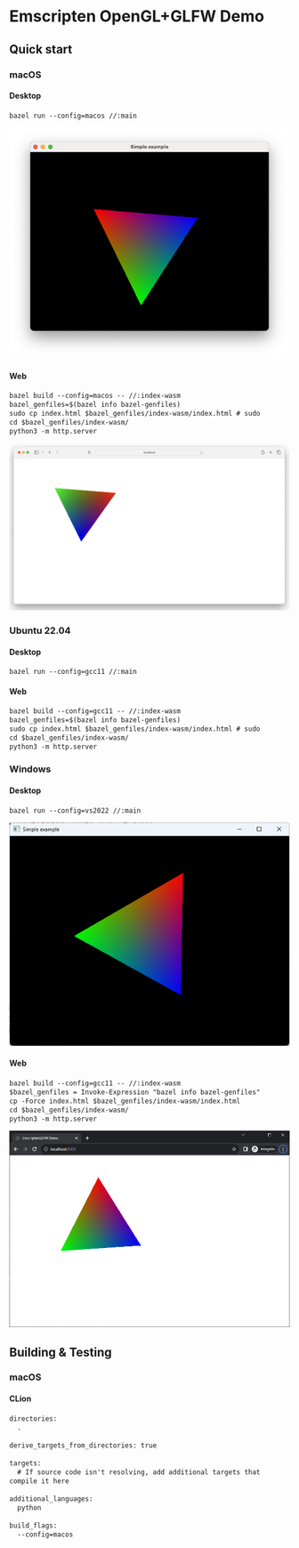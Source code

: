 # Emscripten OpenGL+GLFW Demo

## Quick start

### macOS

#### Desktop

```shell
bazel run --config=macos //:main
```

![](docs/macOS_desktop.png)

#### Web

```shell
bazel build --config=macos -- //:index-wasm
bazel_genfiles=$(bazel info bazel-genfiles)
sudo cp index.html $bazel_genfiles/index-wasm/index.html # sudo
cd $bazel_genfiles/index-wasm/
python3 -m http.server
```

![View of the EmscriptenGLFW demo in Safari on macOS](docs/macOS_safari.png)

### Ubuntu 22.04

#### Desktop

```shell
bazel run --config=gcc11 //:main
```

#### Web

```shell
bazel build --config=gcc11 -- //:index-wasm
bazel_genfiles=$(bazel info bazel-genfiles)
sudo cp index.html $bazel_genfiles/index-wasm/index.html # sudo
cd $bazel_genfiles/index-wasm/
python3 -m http.server
```

### Windows

#### Desktop

```shell
bazel run --config=vs2022 //:main
```

![Windows Desktop](docs/windows_desktop.png)

#### Web

```shell
bazel build --config=gcc11 -- //:index-wasm
$bazel_genfiles = Invoke-Expression "bazel info bazel-genfiles"
cp -Force index.html $bazel_genfiles/index-wasm/index.html
cd $bazel_genfiles/index-wasm/
python3 -m http.server
```

![Windows Chrome](docs/windows_chrome.png)

## Building & Testing

### macOS

#### CLion

```
directories:
  .

derive_targets_from_directories: true

targets:
  # If source code isn't resolving, add additional targets that compile it here

additional_languages:
  python

build_flags:
  --config=macos
```
